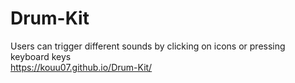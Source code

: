 # Drum-Kit
Users can trigger different sounds by clicking on icons or pressing keyboard keys <br>
https://kouu07.github.io/Drum-Kit/
